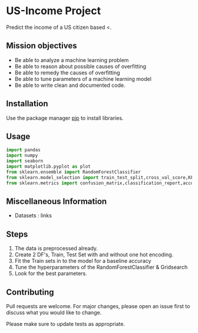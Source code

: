 # US-Income Project

Predict the income of a US citizen based <.

## Mission objectives

- Be able to analyze a machine learning problem
- Be able to reason about possible causes of overfitting
- Be able to remedy the causes of overfitting
- Be able to tune parameters of a machine learning model
- Be able to write clean and documented code.

## Installation

Use the package manager [pip](https://pip.pypa.io/en/stable/) to install libraries.

## Usage

```python
import pandas
import numpy
import seaborn
import matplotlib.pyplot as plot
from sklearn.ensemble import RandomForestClassifier
from sklearn.model_selection import train_test_split,cross_val_score,KFold,GridSearchCV
from sklearn.metrics import confusion_matrix,classification_report,accuracy_score
```

## Miscellaneous Information
- Datasets : links

## Steps
1. The data is preprocessed already.
2. Create 2 DF's, Train, Test Set with and without one hot encoding.
3. Fit the Train sets in to the model for a baseline accuracy
4. Tune the hyperparameters of the RandomForestClassifier & Gridsearch
5. Look for the best parameters.


## Contributing
Pull requests are welcome. For major changes, please open an issue first to discuss what you would like to change.

Please make sure to update tests as appropriate.
